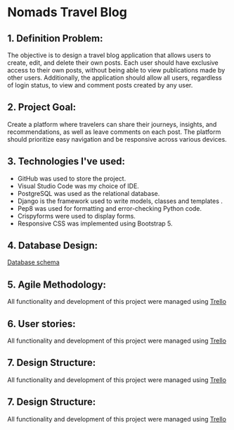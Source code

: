 
# Nomads Travel Blog

## 1. Definition Problem:

The objective is to design a travel blog application that allows users to create, edit, and delete their own posts. Each user should have exclusive access to their own posts, without being able to view publications made by other users. Additionally, the application should allow all users, regardless of login status, to view and comment posts created by any user.

## 2. Project Goal:
Create a platform where travelers can share their journeys, insights, and recommendations, as well as leave comments on each post. The platform should prioritize easy navigation and be responsive across various devices.

## 3. Technologies I've used:
- GitHub was used to store the project.
- Visual Studio Code was my choice of IDE.
- PostgreSQL was used as the relational database.
- Django is the framework used to write models, classes and templates .
- Pep8 was used for formatting and error-checking Python code.
- Crispyforms were used to display forms.
- Responsive CSS was implemented using Bootstrap 5.

## 4. Database Design:
[Database schema](https://github.com/julifmontoya/django-blog-temp/blob/master/doc/3_DB_Schema.jpg)

## 5. Agile Methodology:
All functionality and development of this project were managed using [Trello](https://github.com/julifmontoya/django-blog-temp/blob/master/doc/5_Trello.JPG)

## 6. User stories:
All functionality and development of this project were managed using [Trello](https://github.com/julifmontoya/django-blog-temp/blob/master/doc/5_Trello.JPG)

## 7. Design Structure:
All functionality and development of this project were managed using [Trello](https://github.com/julifmontoya/django-blog-temp/blob/master/doc/5_Trello.JPG)

## 7. Design Structure:
All functionality and development of this project were managed using [Trello](https://github.com/julifmontoya/django-blog-temp/blob/master/doc/5_Trello.JPG)